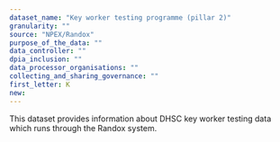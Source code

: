 ```yaml
---
dataset_name: "Key worker testing programme (pillar 2)"
granularity: ""
source: "NPEX/Randox"
purpose_of_the_data: ""
data_controller: ""
dpia_inclusion: ""
data_processor_organisations: ""
collecting_and_sharing_governance: ""
first_letter: K
new: 
---
```

This dataset provides information about DHSC key worker testing data which runs through the Randox system.